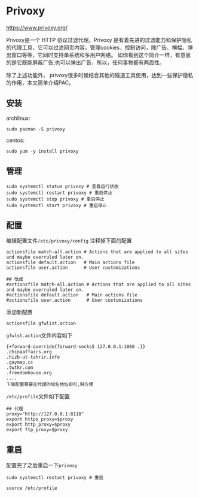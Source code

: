 # Privoxy

https://www.privoxy.org/

Privoxy是一个 HTTP 协议过滤代理。Privoxy 是有着先进的过滤能力和保护隐私的代理工具，它可以过滤网页内容，管理cookies，控制访问，除广告、横幅、弹出窗口等等，它同时支持单系统和多用户网络。
如你看到这个简介一样，有意思的是它既能屏蔽广告,也可以弹出广告，所以，任何事物都有两面性。

除了上述功能外， privoxy很多时候结合其他的隧道工具使用，达到一些保护隐私的作用，本文简单介绍PAC。

## 安装

archlinux:
```shell
sudo pacman -S privoxy
```

centos:
```shell
sudo yum -y install privoxy
```

## 管理
```shell
sudo systemctl status privoxy # 查看运行状态
sudo systemctl restart privoxy # 重启停止
sudo systemctl stop privoxy # 重启停止
sudo systemctl start privoxy # 重启停止
```

## 配置
编辑配置文件`/etc/privoxy/config` 注释掉下面的配置
```config
actionsfile match-all.action # Actions that are applied to all sites and maybe overruled later on.
actionsfile default.action   # Main actions file
actionsfile user.action      # User customizations

## 改成
#actionsfile match-all.action # Actions that are applied to all sites and maybe overruled later on.
#actionsfile default.action   # Main actions file
#actionsfile user.action      # User customizations
```
添加新配置
```config
actionsfile gfwlist.action
```

`gfwlst.action`文件内容如下
```config
{+forward-override{forward-socks5 127.0.0.1:1080 .}}
.chinaaffairs.org
.hizb-ut-tahrir.info
.gaymap.cc
.twtkr.com
.freedomhouse.org
....
下面配置需要走代理的域名地址即可,贼方便
```

`/etc/profile`文件如下配置
```config
## 代理
proxy="http://127.0.0.1:8118"
export https_proxy=$proxy
export http_proxy=$proxy
export ftp_proxy=$proxy
```

## 重启
配置完了之后重启一下`privoxy`
```shell
sudo systemctl restart privoxy # 重启

source /etc/profile
```